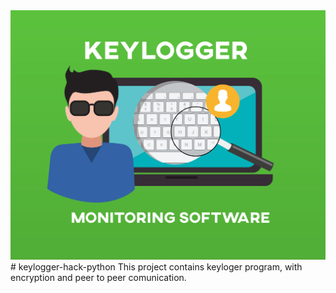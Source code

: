 <img src="./images/keylogger-guide.jpg">
# keylogger-hack-python
This project contains keyloger program, with encryption and peer to peer comunication.
